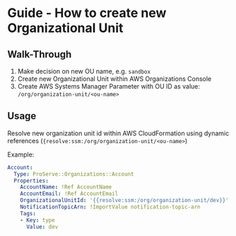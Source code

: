 # Guide - How to create new Organizational Unit

## Walk-Through
1. Make decision on new OU name, e.g. `sandbox`
2. Create new Organizational Unit within AWS Organizations Console 
3. Create AWS Systems Manager Parameter with OU ID as value: `/org/organization-unit/<ou-name>`

## Usage

Resolve new organization unit id within AWS CloudFormation using dynamic references (`{resolve:ssm:/org/organization-unit/<ou-name>`)

Example:
```yaml
Account:
  Type: ProServe::Organizations::Account
  Properties:
    AccountName: !Ref AccountName
    AccountEmail: !Ref AccountEmail
    OrganizationalUnitId: '{{resolve:ssm:/org/organization-unit/dev}}'
    NotificationTopicArn: !ImportValue notification-topic-arn
    Tags:
    - Key: type
      Value: dev
```
